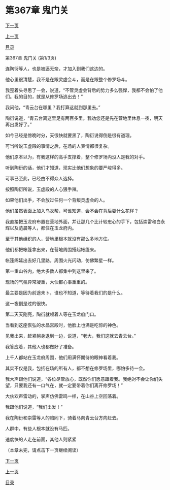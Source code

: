 <h1>第367章   鬼门关</h1>
            <div><p><a href="./1099_%E7%AC%AC367%E7%AB%A0_%E9%AC%BC%E9%97%A8%E5%85%B3.md">下一页</a></p><p><a href="./1097_%E7%AC%AC366%E7%AB%A0_%E9%9D%92%E4%BA%91%E5%8F%B0.md">上一页</a></p><p><a href="../">目录</a></p></div>
            <div><p>第367章   鬼门关 (第1/3页)</p><p>连陶衍等人，也是被逼无奈，才加入到我们这边的。</p><p>他心里很清楚，我不是在跟灵虚会斗，而是在跟整个修罗场斗。</p><p>我歪着头寻思了一会，说道，“不管灵虚会背后的势力多么强悍，我都不会怕了他们。我的目的，就是从修罗场逃出去！”</p><p>我问他，“青云台在哪里？我打算这就到那里去。”</p><p>陶衍说道，“青云台离这里足有两百多里。我劝您还是先在营地里休息一夜，明天再出发好了。”</p><p>如今已经是傍晚时分，天很快就要黑了，陶衍说得倒是很有道理。</p><p>可当听说玉虚殿的事情之后，在场的人表情都很复杂。</p><p>他们原本以为，有我这样的高手支撑着，整个修罗场内没人是我的对手。</p><p>听到陶衍的话，他们才知道，现实比他们想象的要严峻得多。</p><p>可事已至此，已经由不得众人选择。</p><p>按照陶衍所说，玉虚殿的人心狠手辣。</p><p>如果他们出手，不会放过任何一个背叛灵虚会的人。</p><p>他们虽然表面上加入乌衣帮，可谁知道，会不会在背后耍什么花样？</p><p>我直接把玉龙府布置在营地外面，并让那几个比计较忠心的手下，包括崇雷和白永辉以及范晨等人，都住在玉龙府内。</p><p>至于其他组织的人，营地里根本就没有那么多地方住。</p><p>他们都把帐篷拿出来，在营地周围搭起帐篷来。</p><p>帐篷绵延出去好几里路，周围火光闪动，仿佛繁星一样。</p><p>第一重山谷内，绝大多数人都集中到这里来了。</p><p>现场的气氛异常凝重，大伙都心事重重的。</p><p>最主要是因为前途未卜，谁也不知道，等待着我们的是什么。</p><p>这一夜倒是过的很快。</p><p>第二天天刚亮，陶衍就领着人等在玉龙府门口。</p><p>当看到这座恢弘的水晶宫殿时，他脸上也满是吃惊的神色。</p><p>见我出来，赶紧躬身退到一边，说道，“老大，我们这就去青云台。”</p><p>我答应着，其他人也都做好了准备。</p><p>上千人都站在玉龙府周围，他们用满怀期待的眼神看着我。</p><p>其实不仅是我，包括在场的所有人，都不想在修罗场里，哪怕多待一会。</p><p>我大声跟他们说道，“各位尽管放心，既然你们愿意跟着我。我绝对不会让你们失望，只要我还有一口气在，就一定要带着你们离开修罗场！”</p><p>大伙欢声雷动的，掌声仿佛雷鸣一样，在山谷上空回荡着。</p><p>我跟他们说道，“我们出发！”</p><p>我在陶衍和崇雷等人的陪同下，骑着马向青云台方向赶去。</p><p>人群中，有些人根本就没有马匹。</p><p>速度快的人走在前面，其他人则紧紧</p><p>（本章未完，请点击下一页继续阅读）</p></div>
            <div><p><a href="./1099_%E7%AC%AC367%E7%AB%A0_%E9%AC%BC%E9%97%A8%E5%85%B3.md">下一页</a></p><p><a href="./1097_%E7%AC%AC366%E7%AB%A0_%E9%9D%92%E4%BA%91%E5%8F%B0.md">上一页</a></p><p><a href="../">目录</a></p></div>